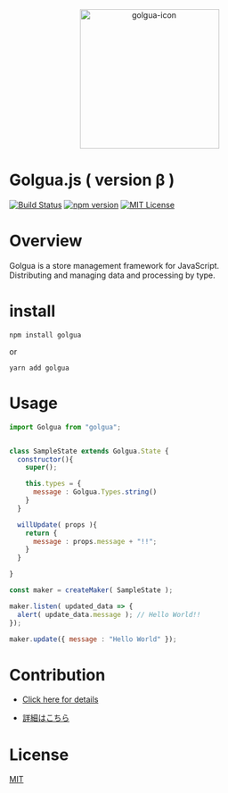 <div align="center">
<img src="https://user-images.githubusercontent.com/46495635/52523676-3d53be80-2cd7-11e9-8b55-b24f320a74f3.png" alt="golgua-icon" width="250">
</div>

# Golgua.js ( version β )

[![Build Status](https://travis-ci.org/golgua/golgua.js.svg?branch=master)](https://travis-ci.org/golgua/golgua.js)
[![npm version](https://badge.fury.io/js/golgua.svg)](https://badge.fury.io/js/golgua)
[![MIT License](http://img.shields.io/badge/license-MIT-blue.svg?style=flat)](LICENSE)

# Overview

Golgua is a store management framework for JavaScript.<br />
Distributing and managing data and processing by type.

# install

```
npm install golgua
```

or

```
yarn add golgua
```

# Usage

```javascript
import Golgua from "golgua";


class SampleState extends Golgua.State {
  constructor(){
    super();

    this.types = {
      message : Golgua.Types.string()
    }
  }

  willUpdate( props ){
    return {
      message : props.message + "!!";
    }
  }

}

const maker = createMaker( SampleState );

maker.listen( updated_data => {
  alert( update_data.message ); // Hello World!!
});

maker.update({ message : "Hello World" });

```

# Contribution

- [Click here for details](/contribution/CONTRIBUTION_EN.md "CONTRIBUTION")

- [詳細はこちら](/contribution/CONTRIBUTION_JP.md "CONTRIBUTION")

# License

[MIT](LICENSE "LICENSE")
